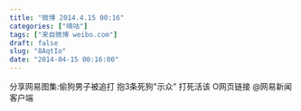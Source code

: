 ```yaml
---
title: "微博 2014.4.15 00:16"
categories: ["嘀咕"]
tags: ["来自微博 weibo.com"]
draft: false
slug: "8AqtIo"
date: "2014-04-15 00:16:00"
---
```


<p>分享网易图集:偷狗男子被追打 抱3条死狗"示众" 打死活该 O网页链接 @网易新闻客户端 ​​​​</p>
